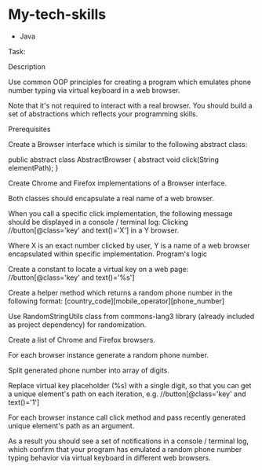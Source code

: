 # My-tech-skills

- Java

Task:

Description

Use common OOP principles for creating a program which emulates phone number typing via virtual keyboard in a web browser.

Note that it's not required to interact with a real browser. You should build a set of abstractions which reflects your programming skills.

Prerequisites

Create a Browser interface which is similar to the following abstract class:

public abstract class AbstractBrowser {
    abstract void click(String elementPath);
}

Create Chrome and Firefox implementations of a Browser interface.

Both classes should encapsulate a real name of a web browser.

When you call a specific click implementation, the following message should be displayed in a console / terminal log:
Clicking //button[@class='key' and text()='X'] in a Y browser.

Where X is an exact number clicked by user, Y is a name of a web browser encapsulated within specific implementation.
Program's logic

Create a constant to locate a virtual key on a web page: //button[@class='key' and text()='%s']

Create a helper method which returns a random phone number in the following format: [country_code][mobile_operator][phone_number]

Use RandomStringUtils class from commons-lang3 library (already included as project dependency) for randomization.

Create a list of Chrome and Firefox browsers.

For each browser instance generate a random phone number.

Split generated phone number into array of digits.

Replace virtual key placeholder (%s) with a single digit, so that you can get a unique element's path on each iteration, e.g. //button[@class='key' and text()='1']

For each browser instance call click method and pass recently generated unique element's path as an argument.

As a result you should see a set of notifications in a console / terminal log, which confirm that your program has emulated a random phone number typing behavior via virtual keyboard in different web browsers.
